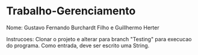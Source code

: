 # Trabalho-Gerenciamento
Nome: Gustavo Fernando Burchardt Filho e Guillhermo Herter

Instrucoes: Clonar o projeto e alterar para branch "Testing" para execucao do programa. Como entrada, deve ser escrito uma String. 
